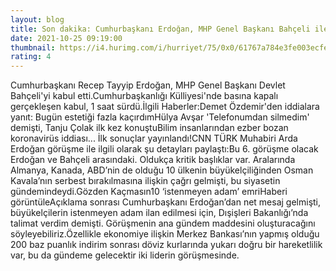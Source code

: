 ```yaml
--- 
layout: blog
title: Son dakika: Cumhurbaşkanı Erdoğan, MHP Genel Başkanı Bahçeli ile görüşecek
date: 2021-10-25 09:19:00
thumbnail: https://i4.hurimg.com/i/hurriyet/75/0x0/61767a784e3fe003ecfe25ba.jpg
rating: 4
---
```

Cumhurbaşkanı Recep Tayyip Erdoğan, MHP Genel Başkanı Devlet Bahçeli'yi kabul etti.Cumhurbaşkanlığı Külliyesi'nde basına kapalı gerçekleşen kabul, 1 saat sürdü.İlgili Haberler:Demet Özdemir'den iddialara yanıt: Bugün estetiği fazla kaçırdımHülya Avşar 'Telefonumdan silmedim' demişti, Tanju Çolak ilk kez konuştuBilim insanlarından ezber bozan koronavirüs iddiası... İlk sonuçlar yayınlandı!CNN TÜRK Muhabiri Arda Erdoğan görüşme ile ilgili olarak şu detayları paylaştı:Bu 6. görüşme olacak Erdoğan ve Bahçeli arasındaki. Oldukça kritik başlıklar var. Aralarında Almanya, Kanada, ABD’nin de olduğu 10 ülkenin büyükelçiliğinden Osman Kavala’nın serbest bırakılmasına ilişkin çağrı gelmişti, bu siyasetin gündemindeydi.Gözden Kaçmasın10 ‘istenmeyen adam’ emriHaberi görüntüleAçıklama sonrası Cumhurbaşkanı Erdoğan’dan net mesaj gelmişti, büyükelçilerin istenmeyen adam ilan edilmesi için, Dışişleri Bakanlığı’nda talimat verdim demişti. Görüşmenin ana gündem maddesini oluşturacağını söyleyebiliriz.Özellikle ekonomiye ilişkin Merkez Bankası’nın yapmış olduğu 200 baz puanlık indirim sonrası döviz kurlarında yukarı doğru bir hareketlilik var, bu da gündeme gelecektir iki liderin görüşmesinde.